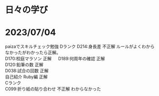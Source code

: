 # 日々の学び

# 2023/07/04
paizaでスキルチェック勉強
Dランク
D214:身長差 不正解  ルールがよくわからなかったがわかったら正解。  
D170:校庭マラソン  正解  　
D189:何周年の確認  正解  
D120:鉛筆の数  正解  
D038:試合の回数  正解  
自己紹介 Ruby編  正解  
Cランク  
C099:折り紙の貼り合わせ  不正解  わからなかった
